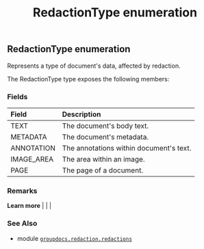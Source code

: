﻿---
title: RedactionType enumeration
second_title: GroupDocs.Redaction for Python via .NET API References
description: 
type: docs
weight: 280
url: /python-net/groupdocs.redaction.redactions/redactiontype/
is_root: false
---

## RedactionType enumeration

Represents a type of document's data, affected by redaction.



The RedactionType type exposes the following members:

### Fields
| Field | Description |
| :- | :- |
| TEXT | The document's body text. |
| METADATA | The document's metadata. |
| ANNOTATION | The annotations within document's text. |
| IMAGE_AREA | The area within an image. |
| PAGE | The page of a document. |



### Remarks 


**Learn more** |
|
 |

### See Also
* module [`groupdocs.redaction.redactions`](..)
